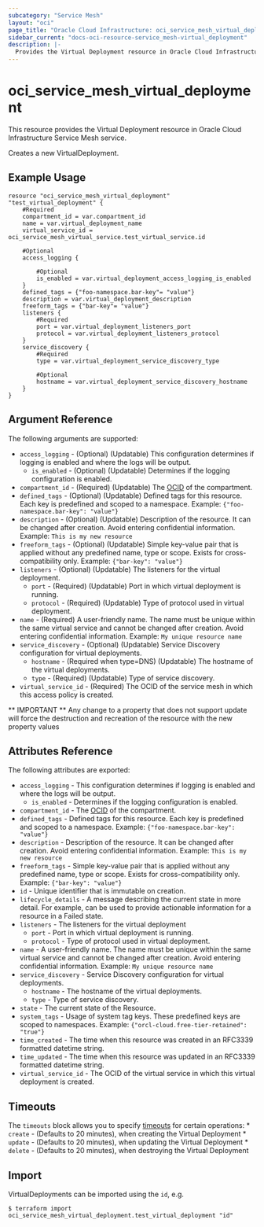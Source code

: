 ```yaml
---
subcategory: "Service Mesh"
layout: "oci"
page_title: "Oracle Cloud Infrastructure: oci_service_mesh_virtual_deployment"
sidebar_current: "docs-oci-resource-service_mesh-virtual_deployment"
description: |-
  Provides the Virtual Deployment resource in Oracle Cloud Infrastructure Service Mesh service
---
```


# oci_service_mesh_virtual_deployment
This resource provides the Virtual Deployment resource in Oracle Cloud Infrastructure Service Mesh service.

Creates a new VirtualDeployment.


## Example Usage

```hcl
resource "oci_service_mesh_virtual_deployment" "test_virtual_deployment" {
	#Required
	compartment_id = var.compartment_id
	name = var.virtual_deployment_name
	virtual_service_id = oci_service_mesh_virtual_service.test_virtual_service.id

	#Optional
	access_logging {

		#Optional
		is_enabled = var.virtual_deployment_access_logging_is_enabled
	}
	defined_tags = {"foo-namespace.bar-key"= "value"}
	description = var.virtual_deployment_description
	freeform_tags = {"bar-key"= "value"}
	listeners {
		#Required
		port = var.virtual_deployment_listeners_port
		protocol = var.virtual_deployment_listeners_protocol
	}
	service_discovery {
		#Required
		type = var.virtual_deployment_service_discovery_type

		#Optional
		hostname = var.virtual_deployment_service_discovery_hostname
	}
}
```

## Argument Reference

The following arguments are supported:

* `access_logging` - (Optional) (Updatable) This configuration determines if logging is enabled and where the logs will be output.
	* `is_enabled` - (Optional) (Updatable) Determines if the logging configuration is enabled.
* `compartment_id` - (Required) (Updatable) The [OCID](https://docs.cloud.oracle.com/iaas/Content/General/Concepts/identifiers.htm) of the compartment. 
* `defined_tags` - (Optional) (Updatable) Defined tags for this resource. Each key is predefined and scoped to a namespace. Example: `{"foo-namespace.bar-key": "value"}` 
* `description` - (Optional) (Updatable) Description of the resource. It can be changed after creation. Avoid entering confidential information.  Example: `This is my new resource` 
* `freeform_tags` - (Optional) (Updatable) Simple key-value pair that is applied without any predefined name, type or scope. Exists for cross-compatibility only. Example: `{"bar-key": "value"}` 
* `listeners` - (Optional) (Updatable) The listeners for the virtual deployment.
	* `port` - (Required) (Updatable) Port in which virtual deployment is running.
	* `protocol` - (Required) (Updatable) Type of protocol used in virtual deployment.
* `name` - (Required) A user-friendly name. The name must be unique within the same virtual service and cannot be changed after creation. Avoid entering confidential information.  Example: `My unique resource name` 
* `service_discovery` - (Optional) (Updatable) Service Discovery configuration for virtual deployments.
	* `hostname` - (Required when type=DNS) (Updatable) The hostname of the virtual deployments.
	* `type` - (Required) (Updatable) Type of service discovery.
* `virtual_service_id` - (Required) The OCID of the service mesh in which this access policy is created.


** IMPORTANT **
Any change to a property that does not support update will force the destruction and recreation of the resource with the new property values

## Attributes Reference

The following attributes are exported:

* `access_logging` - This configuration determines if logging is enabled and where the logs will be output.
	* `is_enabled` - Determines if the logging configuration is enabled.
* `compartment_id` - The [OCID](https://docs.cloud.oracle.com/iaas/Content/General/Concepts/identifiers.htm) of the compartment. 
* `defined_tags` - Defined tags for this resource. Each key is predefined and scoped to a namespace. Example: `{"foo-namespace.bar-key": "value"}` 
* `description` - Description of the resource. It can be changed after creation. Avoid entering confidential information.  Example: `This is my new resource` 
* `freeform_tags` - Simple key-value pair that is applied without any predefined name, type or scope. Exists for cross-compatibility only. Example: `{"bar-key": "value"}` 
* `id` - Unique identifier that is immutable on creation.
* `lifecycle_details` - A message describing the current state in more detail. For example, can be used to provide actionable information for a resource in a Failed state.
* `listeners` - The listeners for the virtual deployment
	* `port` - Port in which virtual deployment is running.
	* `protocol` - Type of protocol used in virtual deployment.
* `name` - A user-friendly name. The name must be unique within the same virtual service and cannot be changed after creation. Avoid entering confidential information.  Example: `My unique resource name` 
* `service_discovery` - Service Discovery configuration for virtual deployments.
	* `hostname` - The hostname of the virtual deployments.
	* `type` - Type of service discovery.
* `state` - The current state of the Resource.
* `system_tags` - Usage of system tag keys. These predefined keys are scoped to namespaces. Example: `{"orcl-cloud.free-tier-retained": "true"}` 
* `time_created` - The time when this resource was created in an RFC3339 formatted datetime string.
* `time_updated` - The time when this resource was updated in an RFC3339 formatted datetime string.
* `virtual_service_id` - The OCID of the virtual service in which this virtual deployment is created.

## Timeouts

The `timeouts` block allows you to specify [timeouts](https://registry.terraform.io/providers/oracle/oci/latest/docs/guides/changing_timeouts) for certain operations:
	* `create` - (Defaults to 20 minutes), when creating the Virtual Deployment
	* `update` - (Defaults to 20 minutes), when updating the Virtual Deployment
	* `delete` - (Defaults to 20 minutes), when destroying the Virtual Deployment


## Import

VirtualDeployments can be imported using the `id`, e.g.

```
$ terraform import oci_service_mesh_virtual_deployment.test_virtual_deployment "id"
```

